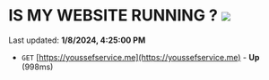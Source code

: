 # IS MY WEBSITE RUNNING ? [![](https://img.shields.io/static/v1?label=Sponsor&message=%E2%9D%A4&logo=GitHub&color=%23fe8e86)](https://github.com/sponsors/<username>)

Last updated: **1/8/2024, 4:25:00 PM**

- `GET` [https://youssefservice.me](https://youssefservice.me) - **Up** (998ms)

